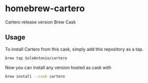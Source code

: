 # homebrew-cartero

Cartero release version Brew Cask

## Usage

To install Cartero from this cask, simply add this repository as a tap.

```bash
brew tap SoloAntonio/cartero
```

Now you can install any version hosted as cask with

```bash
brew install --cask cartero
```
